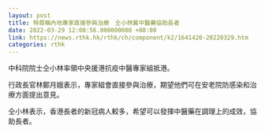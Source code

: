```yaml
---
layout: post
title: 特首稱內地專家直接參與治療　仝小林冀中醫藥協助長者
date: 2022-03-29 12:08:56.000000000 +08:00
link: https://news.rthk.hk/rthk/ch/component/k2/1641420-20220329.htm
categories: rthk
---
```


中科院院士仝小林率領中央援港抗疫中醫專家組抵港。

行政長官林鄭月娥表示，專家組會直接參與治療，期望他們可在安老院防感染和治療方面提出意見。

仝小林表示，香港長者的新冠病人較多，希望可以發揮中醫藥在調理上的成效，協助長者。
